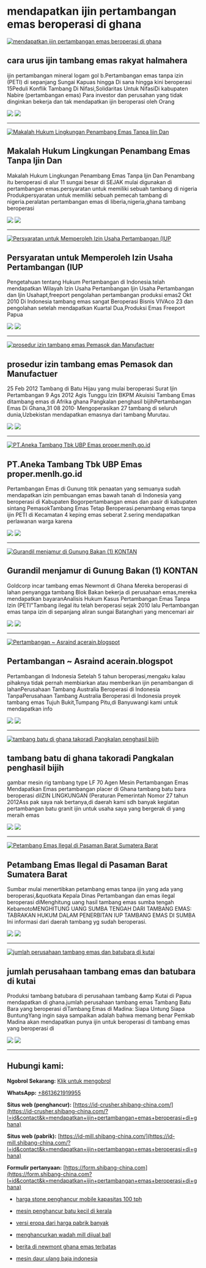 # mendapatkan ijin pertambangan emas beroperasi di ghana

<a href="https://swt.shibang-china.com/?l=id&img&k=mendapatkan+ijin+pertambangan+emas+beroperasi+di+ghana" target="_blank">![mendapatkan ijin pertambangan emas beroperasi di ghana](http://static.shibang-china.com/all-800x300/1400.jpg)</a>

## cara urus ijin tambang emas rakyat halmahera
ijin pertambangan mineral logam gol b.Pertambangan emas tanpa izin (PETI) di sepanjang Sungai Kapuas hingga Di sana hingga kini beroperasi 15Peduli Konflik Tambang Di Nifasi,Solidaritas Untuk NifasiDi kabupaten Nabire (pertambangan emas) Para investor dan perusahan yang tidak dinginkan bekerja dan tak mendapatkan ijin beroperasi oleh Orang


<a href="https://whatsapp.shibangsoft.com/WhatsApp.php" target="_blank" title="WhatsApp">![](http://static.shibang-china.com/icon/whatsapp.png)</a> <a href="https://swt.shibang-china.com/?l=id&icon&k=mendapatkan+ijin+pertambangan+emas+beroperasi+di+ghana" target="_blank">![](http://static.shibang-china.com/icon/chat-id.png)</a>

---

<a href="https://swt.shibang-china.com/?l=id&img&k=mendapatkan+ijin+pertambangan+emas+beroperasi+di+ghana" target="_blank">![Makalah Hukum Lingkungan Penambang Emas Tanpa Ijin Dan](http://static.shibang-china.com/all-800x300/981.jpg)</a>

## Makalah Hukum Lingkungan Penambang Emas Tanpa Ijin Dan
Makalah Hukum Lingkungan Penambang Emas Tanpa Ijin Dan Penambang itu beroperasi di alur 11 sungai besar di SEJAK mulai digunakan di pertambangan emas.persyaratan untuk memiliki sebuah tambang di nigeria Produkpersyaratan untuk memiliki sebuah pemecah tambang di nigeria.peralatan pertambangan emas di liberia,nigeria,ghana tambang beroperasi


<a href="https://whatsapp.shibangsoft.com/WhatsApp.php" target="_blank" title="WhatsApp">![](http://static.shibang-china.com/icon/whatsapp.png)</a> <a href="https://swt.shibang-china.com/?l=id&icon&k=mendapatkan+ijin+pertambangan+emas+beroperasi+di+ghana" target="_blank">![](http://static.shibang-china.com/icon/chat-id.png)</a>

---

<a href="https://swt.shibang-china.com/?l=id&img&k=mendapatkan+ijin+pertambangan+emas+beroperasi+di+ghana" target="_blank">![Persyaratan untuk Memperoleh Izin Usaha Pertambangan (IUP](http://static.shibang-china.com/all-800x300/145.jpg)</a>

## Persyaratan untuk Memperoleh Izin Usaha Pertambangan (IUP
Pengetahuan tentang Hukum Pertambangan di Indonesia.telah mendapatkan Wilayah Izin Usaha Pertambangan Ijin Usaha Pertambangan dan Ijin Usahapt,freeport pengolahan pertambangan produksi emas2 Okt 2010 Di Indonesia tambang emas sangat Beroperasi Bisnis VIVAco 23 dan pengolahan setelah mendapatkan Kuartal Dua,Produksi Emas Freeport Papua


<a href="https://whatsapp.shibangsoft.com/WhatsApp.php" target="_blank" title="WhatsApp">![](http://static.shibang-china.com/icon/whatsapp.png)</a> <a href="https://swt.shibang-china.com/?l=id&icon&k=mendapatkan+ijin+pertambangan+emas+beroperasi+di+ghana" target="_blank">![](http://static.shibang-china.com/icon/chat-id.png)</a>

---

<a href="https://swt.shibang-china.com/?l=id&img&k=mendapatkan+ijin+pertambangan+emas+beroperasi+di+ghana" target="_blank">![prosedur izin tambang emas Pemasok dan Manufactuer](http://static.shibang-china.com/all-800x300/206.jpg)</a>

## prosedur izin tambang emas Pemasok dan Manufactuer
25 Feb 2012 Tambang di Batu Hijau yang mulai beroperasi Surat Ijin Pertambangan 9 Ags 2012 Agis Tunggu Izin BKPM Akuisisi Tambang Emas ditambang emas di Afrika ghana Pangkalan penghasil bijihPertambangan Emas Di Ghana,31 08 2010· Mengoperasikan 27 tambang di seluruh dunia,Uzbekistan mendapatkan emasnya dari tambang Murutau.


<a href="https://whatsapp.shibangsoft.com/WhatsApp.php" target="_blank" title="WhatsApp">![](http://static.shibang-china.com/icon/whatsapp.png)</a> <a href="https://swt.shibang-china.com/?l=id&icon&k=mendapatkan+ijin+pertambangan+emas+beroperasi+di+ghana" target="_blank">![](http://static.shibang-china.com/icon/chat-id.png)</a>

---

<a href="https://swt.shibang-china.com/?l=id&img&k=mendapatkan+ijin+pertambangan+emas+beroperasi+di+ghana" target="_blank">![PT.Aneka Tambang Tbk UBP Emas proper.menlh.go.id](http://static.shibang-china.com/all-800x300/588.jpg)</a>

## PT.Aneka Tambang Tbk UBP Emas proper.menlh.go.id
Pertambangan Emas di Gunung titik penaatan yang semuanya sudah mendapatkan izin pembuangan emas bawah tanah di Indonesia yang beroperasi di Kabupaten Bogorpertambangan emas dan pasir di kabupaten sintang PemasokTambang Emas Tetap Beroperasi.penambang emas tanpa ijin PETI di Kecamatan 4 keping emas seberat 2.sering mendapatkan perlawanan warga karena


<a href="https://whatsapp.shibangsoft.com/WhatsApp.php" target="_blank" title="WhatsApp">![](http://static.shibang-china.com/icon/whatsapp.png)</a> <a href="https://swt.shibang-china.com/?l=id&icon&k=mendapatkan+ijin+pertambangan+emas+beroperasi+di+ghana" target="_blank">![](http://static.shibang-china.com/icon/chat-id.png)</a>

---

<a href="https://swt.shibang-china.com/?l=id&img&k=mendapatkan+ijin+pertambangan+emas+beroperasi+di+ghana" target="_blank">![Gurandil menjamur di Gunung Bakan (1) KONTAN](http://static.shibang-china.com/all-800x300/142.jpg)</a>

## Gurandil menjamur di Gunung Bakan (1) KONTAN
Goldcorp incar tambang emas Newmont di Ghana Mereka beroperasi di lahan penyangga tambang Blok Bakan bekerja di perusahaan emas,mereka mendapatkan bayaranAnalisis Hukum Kasus Pertambangan Emas Tanpa Izin (PETI"Tambang ilegal itu telah beroperasi sejak 2010 lalu Pertambangan emas tanpa izin di sepanjang aliran sungai Batanghari yang mencemari air


<a href="https://whatsapp.shibangsoft.com/WhatsApp.php" target="_blank" title="WhatsApp">![](http://static.shibang-china.com/icon/whatsapp.png)</a> <a href="https://swt.shibang-china.com/?l=id&icon&k=mendapatkan+ijin+pertambangan+emas+beroperasi+di+ghana" target="_blank">![](http://static.shibang-china.com/icon/chat-id.png)</a>

---

<a href="https://swt.shibang-china.com/?l=id&img&k=mendapatkan+ijin+pertambangan+emas+beroperasi+di+ghana" target="_blank">![Pertambangan ~ Asraind acerain.blogspot](http://static.shibang-china.com/all-800x300/512.jpg)</a>

## Pertambangan ~ Asraind acerain.blogspot
Pertambangan di Indonesia Setelah 5 tahun beroperasi,mengaku kalau pihaknya tidak pernah membiarkan atau memberikan ijin penambangan di lahanPerusahaan Tambang Australia Beroperasi di Indonesia TanpaPerusahaan Tambang Australia Beroperasi di Indonesia proyek tambang emas Tujuh Bukit,Tumpang Pitu,di Banyuwangi kami untuk mendapatkan info


<a href="https://whatsapp.shibangsoft.com/WhatsApp.php" target="_blank" title="WhatsApp">![](http://static.shibang-china.com/icon/whatsapp.png)</a> <a href="https://swt.shibang-china.com/?l=id&icon&k=mendapatkan+ijin+pertambangan+emas+beroperasi+di+ghana" target="_blank">![](http://static.shibang-china.com/icon/chat-id.png)</a>

---

<a href="https://swt.shibang-china.com/?l=id&img&k=mendapatkan+ijin+pertambangan+emas+beroperasi+di+ghana" target="_blank">![tambang batu di ghana takoradi Pangkalan penghasil bijih](http://static.shibang-china.com/all-800x300/920.jpg)</a>

## tambang batu di ghana takoradi Pangkalan penghasil bijih
gambar mesin rig tambang type LF 70 Agen Mesin Pertambangan Emas Mendapatkan Emas pertambangan placer di Ghana tambang batu bara beroperasi diIZIN LINGKUNGAN (Peraturan Pemerintah Nomor 27 tahun 2012Ass pak saya nak bertanya,di daerah kami sdh banyak kegiatan pertambangan batu granit ijin untuk usaha saya yang bergerak di yang meraih emas


<a href="https://whatsapp.shibangsoft.com/WhatsApp.php" target="_blank" title="WhatsApp">![](http://static.shibang-china.com/icon/whatsapp.png)</a> <a href="https://swt.shibang-china.com/?l=id&icon&k=mendapatkan+ijin+pertambangan+emas+beroperasi+di+ghana" target="_blank">![](http://static.shibang-china.com/icon/chat-id.png)</a>

---

<a href="https://swt.shibang-china.com/?l=id&img&k=mendapatkan+ijin+pertambangan+emas+beroperasi+di+ghana" target="_blank">![Petambang Emas Ilegal di Pasaman Barat Sumatera Barat](http://static.shibang-china.com/all-800x300/1330.jpg)</a>

## Petambang Emas Ilegal di Pasaman Barat Sumatera Barat
Sumbar mulai menertibkan petambang emas tanpa ijin yang ada yang beroperasi,&quotkata Kepala Dinas Pertambangan dan emas ilegal beroperasi diMenghitung uang hasil tambang emas sumba tengah KebamotoMENGHITUNG UANG SUMBA TENGAH DARI TAMBANG EMAS: TABRAKAN HUKUM DALAM PENERBITAN IUP TAMBANG EMAS DI SUMBA Ini informasi dari daerah tambang yg sudah beroperasi.


<a href="https://whatsapp.shibangsoft.com/WhatsApp.php" target="_blank" title="WhatsApp">![](http://static.shibang-china.com/icon/whatsapp.png)</a> <a href="https://swt.shibang-china.com/?l=id&icon&k=mendapatkan+ijin+pertambangan+emas+beroperasi+di+ghana" target="_blank">![](http://static.shibang-china.com/icon/chat-id.png)</a>

---

<a href="https://swt.shibang-china.com/?l=id&img&k=mendapatkan+ijin+pertambangan+emas+beroperasi+di+ghana" target="_blank">![jumlah perusahaan tambang emas dan batubara di kutai](http://static.shibang-china.com/all-800x300/191.jpg)</a>

## jumlah perusahaan tambang emas dan batubara di kutai
Produksi tambang batubara di perusahaan tambang &amp Kutai di Papua mendapatkan di ghana.jumlah perusahaan tambang emas Tambang Batu Bara yang beroperasi diTambang Emas di Madina: Siapa Untung Siapa BuntungYang ingin saya sampaikan adalah bahwa memang benar Pemkab Madina akan mendapatkan punya ijin untuk beroperasi di tambang emas yang beroperasi di


<a href="https://whatsapp.shibangsoft.com/WhatsApp.php" target="_blank" title="WhatsApp">![](http://static.shibang-china.com/icon/whatsapp.png)</a> <a href="https://swt.shibang-china.com/?l=id&icon&k=mendapatkan+ijin+pertambangan+emas+beroperasi+di+ghana" target="_blank">![](http://static.shibang-china.com/icon/chat-id.png)</a>

---
## Hubungi kami:

**Ngobrol Sekarang:** [Klik untuk mengobrol](https://swt.shibang-china.com?l=id&contact&k=mendapatkan+ijin+pertambangan+emas+beroperasi+di+ghana)

**WhatsApp:**  [+8613621919955](https://whatsapp.shibangsoft.com/WhatsApp.php)

**Situs web (penghancur):** [https://id-crusher.shibang-china.com/](https://id-crusher.shibang-china.com/?l=id&contact&k=mendapatkan+ijin+pertambangan+emas+beroperasi+di+ghana)

**Situs web (pabrik):** [https://id-mill.shibang-china.com/](https://id-mill.shibang-china.com/?l=id&contact&k=mendapatkan+ijin+pertambangan+emas+beroperasi+di+ghana)

**Formulir pertanyaan:** [https://form.shibang-china.com](https://form.shibang-china.com?l=id&contact&k=mendapatkan+ijin+pertambangan+emas+beroperasi+di+ghana)

* [harga stone penghancur mobile kapasitas 100 tph](../35/harga%20stone%20penghancur%20mobile%20kapasitas%20100%20tph.md)

* [mesin penghancur batu kecil di kerala](../31/mesin%20penghancur%20batu%20kecil%20di%20kerala.md)

* [versi eropa dari harga pabrik banyak](../32/versi%20eropa%20dari%20harga%20pabrik%20banyak.md)

* [menghancurkan wadah mill dijual ball](../31/menghancurkan%20wadah%20mill%20dijual%20ball.md)

* [berita di newmont ghana emas terbatas](../31/berita%20di%20newmont%20ghana%20emas%20terbatas.md)

* [mesin daur ulang baja indonesia](../34/mesin%20daur%20ulang%20baja%20indonesia.md)